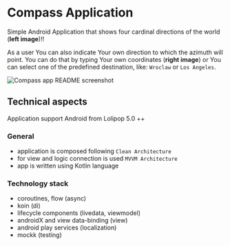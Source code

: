 # Compass Application

Simple Android Application that shows four cardinal directions of the world (**left image**)!!

As a user You can also indicate Your own direction to which the azimuth will point. You can do that by typing Your own coordinates (**right image**) or You can select one of the predefined destination, like: `Wroclaw` or `Los Angeles`.

![Compass app README screenshot](https://user-images.githubusercontent.com/12357195/116441743-00415b80-a852-11eb-924b-1ab331d31118.jpg)

## Technical aspects

Application support Android from Lolipop 5.0 ++

### General
- application is composed following `Clean Architecture`
- for view and logic connection is used `MVVM Architecture` 
- app is written using Kotlin language

### Technology stack
- coroutines, flow (async)
- koin (di)
- lifecycle components (livedata, viewmodel)
- androidX and view data-binding (view)
- android play services (localization)
- mockk (testing)
